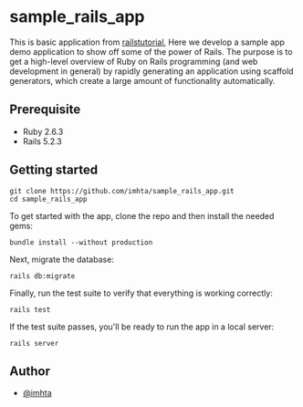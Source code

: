 # sample_rails_app
This is basic application from [railstutorial](https://www.railstutorial.org/book), Here we develop a sample app demo application to show off some of the power of Rails. The purpose is to get a high-level overview of Ruby on Rails programming (and web development in general) by rapidly generating an application using scaffold generators, which create a large amount of functionality automatically.

## Prerequisite

- Ruby 2.6.3
- Rails 5.2.3

## Getting started


```
git clone https://github.com/imhta/sample_rails_app.git
cd sample_rails_app
```

To get started with the app, clone the repo and then install the needed gems:

```
bundle install --without production
```

Next, migrate the database:

```
rails db:migrate
```

Finally, run the test suite to verify that everything is working correctly:

```
rails test
```

If the test suite passes, you'll be ready to run the app in a local server:

```
rails server
```

## Author

- [@imhta](https://github.com/imhta)
